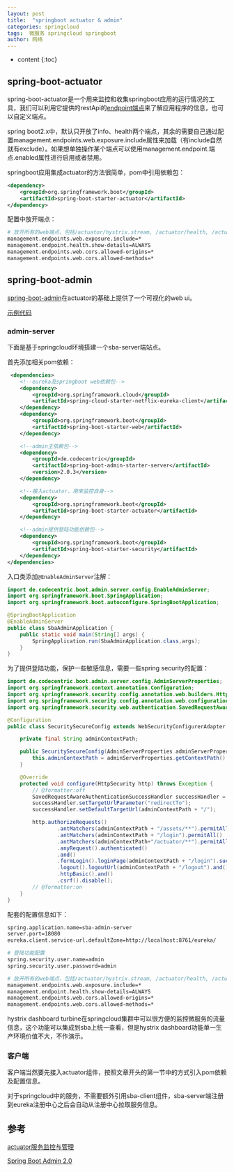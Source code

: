 ```yaml
---
layout: post
title:  "springboot actuator & admin"
categories: springcloud
tags:  微服务 springcloud springboot
author: 网络
---
```


* content
{:toc}









## spring-boot-actuator

spring-boot-actuator是一个用来监控和收集springboot应用的运行情况的工具，我们可以利用它提供的restApi的[endpoint端点](https://docs.spring.io/spring-boot/docs/current/reference/html/production-ready-endpoints.html)来了解应用程序的信息，也可以自定义端点。

spring boot2.x中，默认只开放了info、health两个端点，其余的需要自己通过配置management.endpoints.web.exposure.include属性来加载（有include自然就有exclude）。如果想单独操作某个端点可以使用management.endpoint.端点.enabled属性进行启用或者禁用。

springboot应用集成actuator的方法很简单，pom中引用依赖包：

```xml
<dependency>
    <groupId>org.springframework.boot</groupId>
    <artifactId>spring-boot-starter-actuator</artifactId>
</dependency>
```

配置中放开端点：

```bash
# 放开所有的web端点，包括/actuator/hystrix.stream, /actuator/health, /actuator/info等
management.endpoints.web.exposure.include=*
management.endpoint.health.show-details=ALWAYS
management.endpoints.web.cors.allowed-origins=*
management.endpoints.web.cors.allowed-methods=*
```

## spring-boot-admin

[spring-boot-admin](https://github.com/codecentric/spring-boot-admin)在actuator的基础上提供了一个可视化的web ui。

[示例代码](https://gitee.com/qigangzhong/springcloud.f/tree/master/sba)

### admin-server

下面是基于springcloud环境搭建一个sba-server端站点。

首先添加相关pom依赖：

```xml
 <dependencies>
    <!--eureka及springboot web依赖包-->
    <dependency>
        <groupId>org.springframework.cloud</groupId>
        <artifactId>spring-cloud-starter-netflix-eureka-client</artifactId>
    </dependency>
    <dependency>
        <groupId>org.springframework.boot</groupId>
        <artifactId>spring-boot-starter-web</artifactId>
    </dependency>

    <!--admin主依赖包-->
    <dependency>
        <groupId>de.codecentric</groupId>
        <artifactId>spring-boot-admin-starter-server</artifactId>
        <version>2.0.3</version>
    </dependency>

    <!--接入actuator，用来监控自身-->
    <dependency>
        <groupId>org.springframework.boot</groupId>
        <artifactId>spring-boot-starter-actuator</artifactId>
    </dependency>

    <!--admin提供登陆功能依赖包-->
    <dependency>
        <groupId>org.springframework.boot</groupId>
        <artifactId>spring-boot-starter-security</artifactId>
    </dependency>
</dependencies>
```

入口类添加`@EnableAdminServer`注解：

```java
import de.codecentric.boot.admin.server.config.EnableAdminServer;
import org.springframework.boot.SpringApplication;
import org.springframework.boot.autoconfigure.SpringBootApplication;

@SpringBootApplication
@EnableAdminServer
public class SbaAdminApplication {
    public static void main(String[] args) {
        SpringApplication.run(SbaAdminApplication.class,args);
    }
}
```

为了提供登陆功能，保护一些敏感信息，需要一些spring security的配置：

```java
import de.codecentric.boot.admin.server.config.AdminServerProperties;
import org.springframework.context.annotation.Configuration;
import org.springframework.security.config.annotation.web.builders.HttpSecurity;
import org.springframework.security.config.annotation.web.configuration.WebSecurityConfigurerAdapter;
import org.springframework.security.web.authentication.SavedRequestAwareAuthenticationSuccessHandler;

@Configuration
public class SecuritySecureConfig extends WebSecurityConfigurerAdapter {

    private final String adminContextPath;

    public SecuritySecureConfig(AdminServerProperties adminServerProperties) {
        this.adminContextPath = adminServerProperties.getContextPath();
    }

    @Override
    protected void configure(HttpSecurity http) throws Exception {
        // @formatter:off
        SavedRequestAwareAuthenticationSuccessHandler successHandler = new SavedRequestAwareAuthenticationSuccessHandler();
        successHandler.setTargetUrlParameter("redirectTo");
        successHandler.setDefaultTargetUrl(adminContextPath + "/");

        http.authorizeRequests()
                .antMatchers(adminContextPath + "/assets/**").permitAll()
                .antMatchers(adminContextPath + "/login").permitAll()
                .antMatchers(adminContextPath+"/actuator/**").permitAll()
                .anyRequest().authenticated()
                .and()
                .formLogin().loginPage(adminContextPath + "/login").successHandler(successHandler).and()
                .logout().logoutUrl(adminContextPath + "/logout").and()
                .httpBasic().and()
                .csrf().disable();
        // @formatter:on
    }
}
```

配套的配置信息如下：

```bash
spring.application.name=sba-admin-server
server.port=18080
eureka.client.service-url.defaultZone=http://localhost:8761/eureka/

# 登陆功能配置
spring.security.user.name=admin
spring.security.user.password=admin

# 放开所有的web端点，包括/actuator/hystrix.stream, /actuator/health, /actuator/info，可以让sba监控自身
management.endpoints.web.exposure.include=*
management.endpoint.health.show-details=ALWAYS
management.endpoints.web.cors.allowed-origins=*
management.endpoints.web.cors.allowed-methods=*
```

hystrix dashboard turbine在springcloud集群中可以很方便的监控微服务的流量信息，这个功能可以集成到sba上统一查看，但是hystrix dashboard功能单一生产环境价值不大，不作演示。

### 客户端

客户端当然要先接入actuator组件，按照文章开头的第一节中的方式引入pom依赖及配置信息。

对于springcloud中的服务，不需要额外引用sba-client组件，sba-server端注册到eureka注册中心之后会自动从注册中心拉取服务信息。

## 参考

[actuator服务监控与管理](https://www.cnblogs.com/baidawei/p/9183531.html)

[Spring Boot Admin 2.0](https://windmt.com/2018/05/22/spring-boot-admin-guide/)
